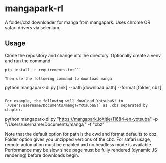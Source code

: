 # mangapark-rl

A folder/cbz downloader for manga from mangapark. Uses chrome OR safari drivers via selenium. 

## Usage
Clone the repository and change into the directory. Optionally create a venv and run the command
```
pip install -r requirements.txt```

Then use the following command to download manga
```
python mangapark-dl.py [link] --path [download path] --format [folder, cbz]
```

For example, the following will download Yotsuba&! to `/Users/username/Documents/manga/Yotsuba&!` as .cbz separated by chapter. 
```
python mangapark-dl.py "https://mangapark.io/title/11684-en-yotsuba" -p "/Users/username/Documents/manga/" -f "cbz"```

Note that the default option for path is the cwd and format defaults to cbz. Folder option gives you unzipped verzions of the cbz. 
For safari usage, remote automation must be enabled and no headless mode is available. 
Performance may be slow since page must be fully rendered (dynamic JS rendering) before downloads begin. 
